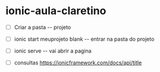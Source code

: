 # ionic-aula-claretino

- [ ]  Criar a pasta
-- projeto
- [ ] ionic start meuprojeto blank
-- entrar na pasta do projeto
- [ ] ionic serve
-- vai abrir a pagina

- [ ] consultas  https://ionicframework.com/docs/api/title
